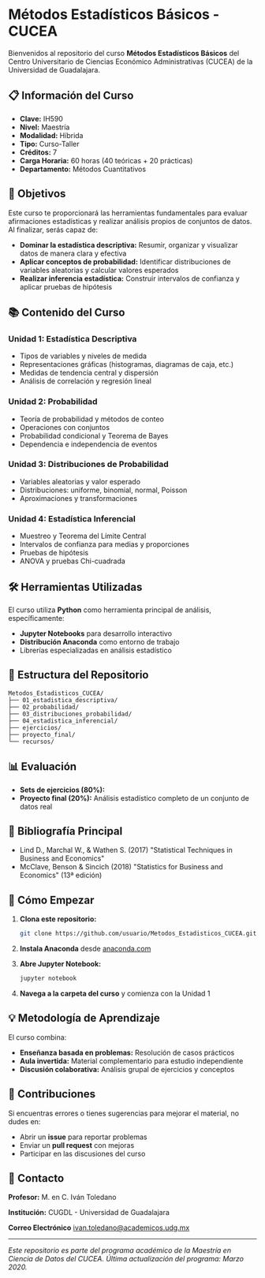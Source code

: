 # Métodos Estadísticos Básicos - CUCEA

Bienvenidos al repositorio del curso **Métodos Estadísticos Básicos** del Centro Universitario de Ciencias Económico Administrativas (CUCEA) de la Universidad de Guadalajara.

## 📋 Información del Curso

- **Clave:** IH590
- **Nivel:** Maestría
- **Modalidad:** Híbrida
- **Tipo:** Curso-Taller
- **Créditos:** 7
- **Carga Horaria:** 60 horas (40 teóricas + 20 prácticas)
- **Departamento:** Métodos Cuantitativos

## 🎯 Objetivos

Este curso te proporcionará las herramientas fundamentales para evaluar afirmaciones estadísticas y realizar análisis propios de conjuntos de datos. Al finalizar, serás capaz de:

- **Dominar la estadística descriptiva:** Resumir, organizar y visualizar datos de manera clara y efectiva
- **Aplicar conceptos de probabilidad:** Identificar distribuciones de variables aleatorias y calcular valores esperados
- **Realizar inferencia estadística:** Construir intervalos de confianza y aplicar pruebas de hipótesis

## 📚 Contenido del Curso

### Unidad 1: Estadística Descriptiva
- Tipos de variables y niveles de medida
- Representaciones gráficas (histogramas, diagramas de caja, etc.)
- Medidas de tendencia central y dispersión
- Análisis de correlación y regresión lineal

### Unidad 2: Probabilidad
- Teoría de probabilidad y métodos de conteo
- Operaciones con conjuntos
- Probabilidad condicional y Teorema de Bayes
- Dependencia e independencia de eventos

### Unidad 3: Distribuciones de Probabilidad
- Variables aleatorias y valor esperado
- Distribuciones: uniforme, binomial, normal, Poisson
- Aproximaciones y transformaciones

### Unidad 4: Estadística Inferencial
- Muestreo y Teorema del Límite Central
- Intervalos de confianza para medias y proporciones
- Pruebas de hipótesis
- ANOVA y pruebas Chi-cuadrada

## 🛠️ Herramientas Utilizadas

El curso utiliza **Python** como herramienta principal de análisis, específicamente:
- **Jupyter Notebooks** para desarrollo interactivo
- **Distribución Anaconda** como entorno de trabajo
- Librerías especializadas en análisis estadístico

## 📁 Estructura del Repositorio

```
Metodos_Estadisticos_CUCEA/
├── 01_estadistica_descriptiva/
├── 02_probabilidad/
├── 03_distribuciones_probabilidad/
├── 04_estadistica_inferencial/
├── ejercicios/
├── proyecto_final/
└── recursos/
```

## 📊 Evaluación

- **Sets de ejercicios (80%):**
- **Proyecto final (20%):** Análisis estadístico completo de un conjunto de datos real

## 📖 Bibliografía Principal

- Lind D., Marchal W., & Wathen S. (2017) "Statistical Techniques in Business and Economics"
- McClave, Benson & Sincich (2018) "Statistics for Business and Economics" (13ª edición)

## 🚀 Cómo Empezar

1. **Clona este repositorio:**
   ```bash
   git clone https://github.com/usuario/Metodos_Estadisticos_CUCEA.git
   ```

2. **Instala Anaconda** desde [anaconda.com](https://www.anaconda.com/)

3. **Abre Jupyter Notebook:**
   ```bash
   jupyter notebook
   ```

4. **Navega a la carpeta del curso** y comienza con la Unidad 1

## 💡 Metodología de Aprendizaje

El curso combina:
- **Enseñanza basada en problemas:** Resolución de casos prácticos
- **Aula invertida:** Material complementario para estudio independiente
- **Discusión colaborativa:** Análisis grupal de ejercicios y conceptos

## 🤝 Contribuciones

Si encuentras errores o tienes sugerencias para mejorar el material, no dudes en:
- Abrir un **issue** para reportar problemas
- Enviar un **pull request** con mejoras
- Participar en las discusiones del curso

## 📧 Contacto

**Profesor:** M. en C. Iván Toledano
 
**Institución:** CUGDL - Universidad de Guadalajara

**Correo Electrónico** ivan.toledano@academicos.udg.mx

---

*Este repositorio es parte del programa académico de la Maestría en Ciencia de Datos del CUCEA. Última actualización del programa: Marzo 2020.*

